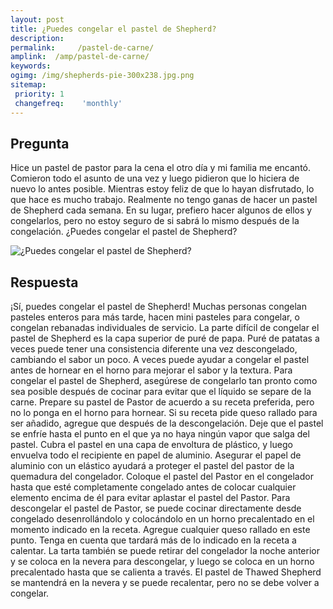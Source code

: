 ```yaml
---
layout: post
title: ¿Puedes congelar el pastel de Shepherd?  
description: 
permalink:     /pastel-de-carne/
amplink:  /amp/pastel-de-carne/
keywords: 
ogimg: /img/shepherds-pie-300x238.jpg.png
sitemap:
 priority: 1
 changefreq:    'monthly'
---
```




## Pregunta

Hice un pastel de pastor para la cena el otro día y mi familia me encantó. Comieron todo el asunto de una vez y luego pidieron que lo hiciera de nuevo lo antes posible. Mientras estoy feliz de que lo hayan disfrutado, lo que hace es mucho trabajo. Realmente no tengo ganas de hacer un pastel de Shepherd cada semana. En su lugar, prefiero hacer algunos de ellos y congelarlos, pero no estoy seguro de si sabrá lo mismo después de la congelación. ¿Puedes congelar el pastel de Shepherd?


![¿Puedes congelar el pastel de Shepherd?](https://sepuedecongelar.com/img/shepherds-pie-300x238.jpg "¿Puedes congelar el pastel de Shepherd?" )


## Respuesta

¡Sí, puedes congelar el pastel de Shepherd! Muchas personas congelan pasteles enteros para más tarde, hacen mini pasteles para congelar, o congelan rebanadas individuales de servicio. La parte difícil de congelar el pastel de Shepherd es la capa superior de puré de papa. Puré de patatas a veces puede tener una consistencia diferente una vez descongelado, cambiando el sabor un poco. A veces puede ayudar a congelar el pastel antes de hornear en el horno para mejorar el sabor y la textura.
Para congelar el pastel de Shepherd, asegúrese de congelarlo tan pronto como sea posible después de cocinar para evitar que el líquido se separe de la carne. Prepare su pastel de Pastor de acuerdo a su receta preferida, pero no lo ponga en el horno para hornear. Si su receta pide queso rallado para ser añadido, agregue que después de la descongelación. Deje que el pastel se enfríe hasta el punto en el que ya no haya ningún vapor que salga del pastel.
Cubra el pastel en una capa de envoltura de plástico, y luego envuelva todo el recipiente en papel de aluminio. Asegurar el papel de aluminio con un elástico ayudará a proteger el pastel del pastor de la quemadura del congelador. Coloque el pastel del Pastor en el congelador hasta que esté completamente congelado antes de colocar cualquier elemento encima de él para evitar aplastar el pastel del Pastor.
Para descongelar el pastel de Pastor, se puede cocinar directamente desde congelado desenrollándolo y colocándolo en un horno precalentado en el momento indicado en la receta. Agregue cualquier queso rallado en este punto. Tenga en cuenta que tardará más de lo indicado en la receta a calentar. La tarta también se puede retirar del congelador la noche anterior y se coloca en la nevera para descongelar, y luego se coloca en un horno precalentado hasta que se calienta a través. El pastel de Thawed Shepherd se mantendrá en la nevera y se puede recalentar, pero no se debe volver a congelar.